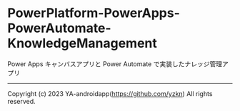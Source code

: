 # PowerPlatform-PowerApps-PowerAutomate-KnowledgeManagement

Power Apps キャンバスアプリと Power Automate で実装したナレッジ管理アプリ

---

Copyright (c) 2023 YA-androidapp(https://github.com/yzkn) All rights reserved.
